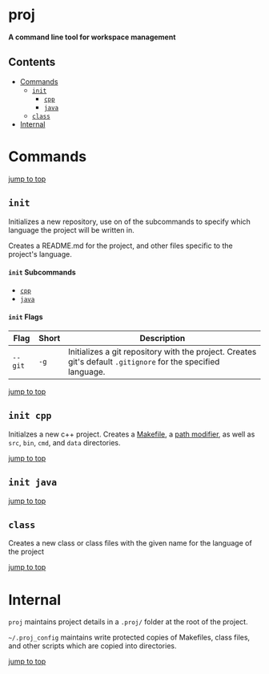 # proj

**A command line tool for workspace management**

## Contents
* [Commands](#commands)
  * [`init`](#init)
    * [`cpp`](#init-cpp)
    * [`java`](#init-java)
  * [`class`](#class)
* [Internal](#internal)

# Commands

[jump to top](#proj)

## `init`

Initializes a new repository, use on of the subcommands to specify which language the 
project will be written in.

Creates a README.md for the project, and other files specific to the project's language.

#### `init` Subcommands

* [`cpp`](#init-cpp)
* [`java`](#init-java)

#### `init` Flags

|Flag|Short|Description|
|---|---|---|
|`--git`|`-g`|Initializes a git repository with the project. Creates git's default `.gitignore` for the specified language.|

[jump to top](#proj)

## `init cpp`

Initialzes a new c++ project. Creates a [Makefile](path/to/cpp-Makefile), a [path modifier](path/to/path-cpp.sh), as well as `src`, `bin`, `cmd`, and `data` directories.

[jump to top](#proj)

## `init java`

[jump to top](#proj)

## `class`

Creates a new class or class files with the given name for the language of the project

[jump to top](#proj)

# Internal

`proj` maintains project details in a `.proj/` folder at the root of the project.

`~/.proj_config` maintains write protected copies of Makefiles, class files, and other scripts which are copied into directories.

[jump to top](#proj)